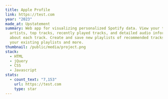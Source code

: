 ```yaml
---
title: Apple Profile
link: https://test.com
year: "2023"
made_at: Upstatement
summary: Web app for visualizing personalized Spotify data. View your top
  artists, top tracks, recently played tracks, and detailed audio information
  about each track. Create and save new playlists of recommended tracks based on
  your existing playlists and more.
thumbnail: /public/media/project.png
stack:
  - HTML
  - jQuery
  - CSS
  - Javascript
stats:
  - count_text: "7,153"
    url: https://test.com
    type: star
---
```

